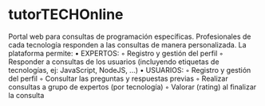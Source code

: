 # tutorTECHOnline
Portal web para consultas de programación específicas. Profesionales de cada tecnología responden a las consultas de manera personalizada. La plataforma permite: • EXPERTOS:     ◦ Registro y gestión del perfil     ◦ Responder a consultas de los usuarios (incluyendo etiquetas de tecnologías, ej: JavaScript, NodeJS, ...)      • USUARIOS:      ◦ Registro y gestión del perfil     ◦ Consultar las preguntas y respuestas previas     ◦ Realizar consultas a grupo de expertos (por tecnología)     ◦ Valorar (rating) al finalizar la consulta
